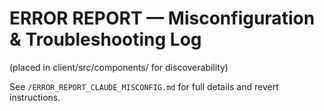 # ERROR REPORT — Misconfiguration & Troubleshooting Log

(placed in client/src/components/ for discoverability)

See `/ERROR_REPORT_CLAUDE_MISCONFIG.md` for full details and revert instructions.
